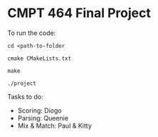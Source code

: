 # CMPT 464 Final Project

To run the code:

`cd <path-to-folder`

`cmake CMakeLists.txt`

`make`

`./project`

Tasks to do:
 - Scoring: Diogo
 - Parsing: Queenie
 - Mix & Match: Paul & Kitty

